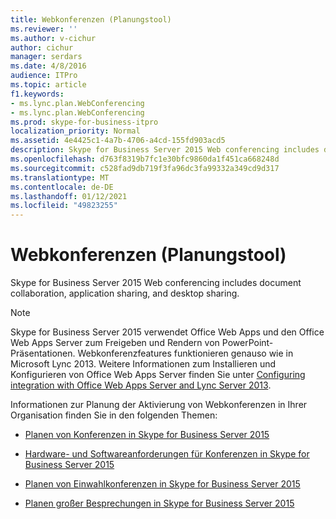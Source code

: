 ```yaml
---
title: Webkonferenzen (Planungstool)
ms.reviewer: ''
ms.author: v-cichur
author: cichur
manager: serdars
ms.date: 4/8/2016
audience: ITPro
ms.topic: article
f1.keywords:
- ms.lync.plan.WebConferencing
- ms.lync.plan.WebConferencing
ms.prod: skype-for-business-itpro
localization_priority: Normal
ms.assetid: 4e4425c1-4a7b-4706-a4cd-155fd903acd5
description: Skype for Business Server 2015 Web conferencing includes document collaboration, application sharing, and desktop sharing.
ms.openlocfilehash: d763f8319b7fc1e30bfc9860da1f451ca668248d
ms.sourcegitcommit: c528fad9db719f3fa96dc3fa99332a349cd9d317
ms.translationtype: MT
ms.contentlocale: de-DE
ms.lasthandoff: 01/12/2021
ms.locfileid: "49823255"
---
```

# <a name="web-conferencing-planning-tool"></a>Webkonferenzen (Planungstool)
 
Skype for Business Server 2015 Web conferencing includes document collaboration, application sharing, and desktop sharing.
  
> [!NOTE]
> Skype for Business Server 2015 verwendet Office Web Apps und den Office Web Apps Server zum Freigeben und Rendern von PowerPoint-Präsentationen. Webkonferenzfeatures funktionieren genauso wie in Microsoft Lync 2013. Weitere Informationen zum Installieren und Konfigurieren von Office Web Apps Server finden Sie unter [Configuring integration with Office Web Apps Server and Lync Server 2013](https://technet.microsoft.com/library/jj204792%28v=ocs.15%29.aspx). 
  
Informationen zur Planung der Aktivierung von Webkonferenzen in Ihrer Organisation finden Sie in den folgenden Themen: 
  
- [Planen von Konferenzen in Skype for Business Server 2015](../../plan-your-deployment/conferencing/conferencing.md)
    
- [Hardware- und Softwareanforderungen für Konferenzen in Skype for Business Server 2015](../../plan-your-deployment/conferencing/hardware-and-software-requirements.md)
    
- [Planen von Einwahlkonferenzen in Skype for Business Server 2015](../../plan-your-deployment/conferencing/dial-in-conferencing.md)
    
- [Planen großer Besprechungen in Skype for Business Server 2015](../../plan-your-deployment/conferencing/large-meetings.md)
    

